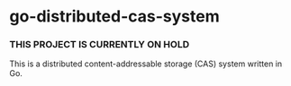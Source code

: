 # go-distributed-cas-system
### THIS PROJECT IS CURRENTLY ON HOLD
This is a distributed content-addressable storage (CAS) system written in Go.
